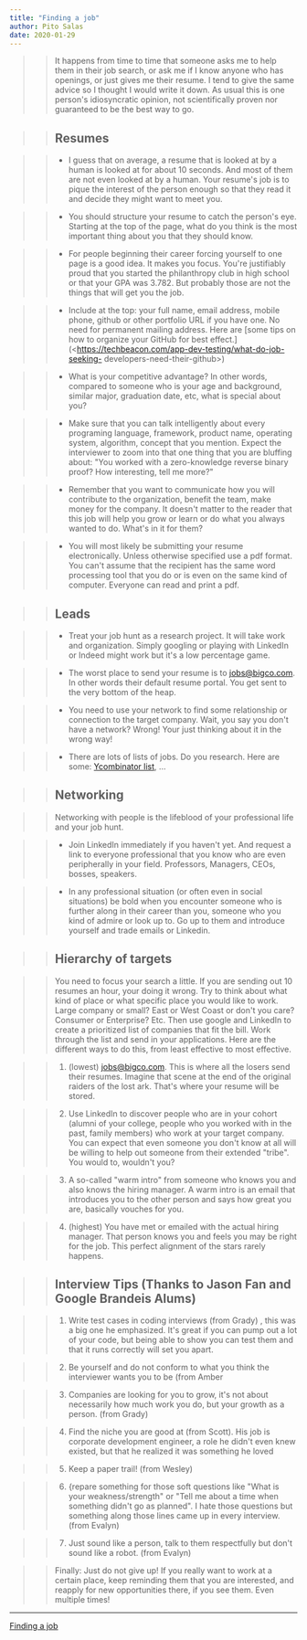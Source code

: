 ```yaml
---
title: "Finding a job"
author: Pito Salas
date: 2020-01-29
---
```



>>

>> It happens from time to time that someone asks me to help them in their job
search, or ask me if I know anyone who has openings, or just gives me their
resume. I tend to give the same advice so I thought I would write it down. As
usual this is one person's idiosyncratic opinion, not scientifically proven
nor guaranteed to be the best way to go.

>>

>> ## Resumes

>>

>>   * I guess that on average, a resume that is looked at by a human is
looked at for about 10 seconds. And most of them are not even looked at by a
human. Your resume's job is to pique the interest of the person enough so that
they read it and decide they might want to meet you.

>>   * You should structure your resume to catch the person's eye. Starting at
the top of the page, what do you think is the most important thing about you
that they should know.

>>   * For people beginning their career forcing yourself to one page is a
good idea. It makes you focus. You're justifiably proud that you started the
philanthropy club in high school or that your GPA was 3.782. But probably
those are not the things that will get you the job.

>>   * Include at the top: your full name, email address, mobile phone, github
or other portfolio URL if you have one. No need for permanent mailing address.
Here are [some tips on how to organize your GitHub for best
effect.](<https://techbeacon.com/app-dev-testing/what-do-job-seeking-
developers-need-their-github>)

>>   * What is your competitive advantage? In other words, compared to someone
who is your age and background, similar major, graduation date, etc, what is
special about you?

>>   * Make sure that you can talk intelligently about every programing
language, framework, product name, operating system, algorithm, concept that
you mention. Expect the interviewer to zoom into that one thing that you are
bluffing about: "You worked with a zero-knowledge reverse binary proof? How
interesting, tell me more?"

>>   * Remember that you want to communicate how you will contribute to the
organization, benefit the team, make money for the company. It doesn't matter
to the reader that this job will help you grow or learn or do what you always
wanted to do. What's in it for them?

>>   * You will most likely be submitting your resume electronically. Unless
otherwise specified use a pdf format. You can't assume that the recipient has
the same word processing tool that you do or is even on the same kind of
computer. Everyone can read and print a pdf.

>>

>>

>> ## Leads

>>

>>   * Treat your job hunt as a research project. It will take work and
organization. Simply googling or playing with LinkedIn or Indeed might work
but it's a low percentage game.

>>   * The worst place to send your resume is to jobs@bigco.com. In other
words their default resume portal. You get sent to the very bottom of the
heap.

>>   * You need to use your network to find some relationship or connection to
the target company. Wait, you say you don't have a network? Wrong! Your just
thinking about it in the wrong way!

>>   * There are lots of lists of jobs. Do you research. Here are some:
[Ycombinator list](<https://news.ycombinator.com/jobs>), …

>>

>>

>> ## Networking

>>

>> Networking with people is the lifeblood of your professional life and your
job hunt.

>>

>>   * Join LinkedIn immediately if you haven't yet. And request a link to
everyone professional that you know who are even peripherally in your field.
Professors, Managers, CEOs, bosses, speakers.

>>   * In any professional situation (or often even in social situations) be
bold when you encounter someone who is further along in their career than you,
someone who you kind of admire or look up to. Go up to them and introduce
yourself and trade emails or Linkedin.

>>

>>

>> ## Hierarchy of targets

>>

>> You need to focus your search a little. If you are sending out 10 resumes
an hour, your doing it wrong. Try to think about what kind of place or what
specific place you would like to work. Large company or small? East or West
Coast or don't you care? Consumer or Enterprise? Etc. Then use google and
LinkedIn to create a prioritized list of companies that fit the bill. Work
through the list and send in your applications. Here are the different ways to
do this, from least effective to most effective.

>>

>>   1. (lowest) jobs@bigco.com. This is where all the losers send their
resumes. Imagine that scene at the end of the original raiders of the lost
ark. That's where your resume will be stored.

>>   2. Use LinkedIn to discover people who are in your cohort (alumni of your
college, people who you worked with in the past, family members) who work at
your target company. You can expect that even someone you don't know at all
will be willing to help out someone from their extended "tribe". You would to,
wouldn't you?

>>   3. A so-called "warm intro" from someone who knows you and also knows the
hiring manager. A warm intro is an email that introduces you to the other
person and says how great you are, basically vouches for you.

>>   4. (highest) You have met or emailed with the actual hiring manager. That
person knows you and feels you may be right for the job. This perfect
alignment of the stars rarely happens.

>>

>>

>> ## Interview Tips (Thanks to Jason Fan and Google Brandeis Alums)

>>

>>   1. Write test cases in coding interviews (from Grady) , this was a big
one he emphasized. It's great if you can pump out a lot of your code, but
being able to show you can test them and that it runs correctly will set you
apart.

>>   2. Be yourself and do not conform to what you think the interviewer wants
you to be (from Amber

>>   3. Companies are looking for you to grow, it's not about necessarily how
much work you do, but your growth as a person. (from Grady)

>>   4. Find the niche you are good at (from Scott). His job is corporate
development engineer, a role he didn't even knew existed, but that he realized
it was something he loved

>>   5. Keep a paper trail! (from Wesley)

>>   6. {repare something for those soft questions like "What is your
weakness/strength" or "Tell me about a time when something didn't go as
planned". I hate those questions but something along those lines came up in
every interview. (from Evalyn)

>>   7. Just sound like a person, talk to them respectfully but don't sound
like a robot. (from Evalyn)

>>

>>

>> Finally: Just do not give up! If you really want to work at a certain
place, keep reminding them that you are interested, and reapply for new
opportunities there, if you see them. Even multiple times!


---
[Finding a job](None)
